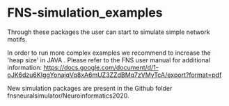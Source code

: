 # FNS-simulation_examples

Through these packages the user can start to simulate simple network motifs.

In order to run more complex examples we recommend to increase the 'heap size' in JAVA . Please refer to the FNS user manual for additional information:
https://docs.google.com/document/d/1-oJK6dzu6KIggYonajqVq8xA6mUZ3ZZdBMq7zVMyTcA/export?format=pdf

New simulation packages are present in the Github folder fnsneuralsimulator/Neuroinformatics2020.
